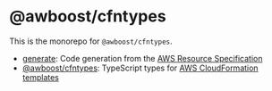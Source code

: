 # @awboost/cfntypes

This is the monorepo for `@awboost/cfntypes`.

- [generate](./packages/generate/): Code generation from the [AWS Resource Specification](https://docs.aws.amazon.com/AWSCloudFormation/latest/UserGuide/cfn-resource-specification.html)
- [@awboost/cfntypes](./packages/cfntypes/README.md): TypeScript types for [AWS CloudFormation templates](https://docs.aws.amazon.com/AWSCloudFormation/latest/UserGuide/template-anatomy.html)
